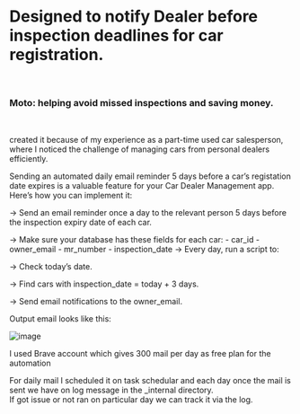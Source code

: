 <h1>Designed to notify Dealer  before inspection deadlines for car registration.</h1>
</br>
<h3> Moto: helping avoid missed inspections and saving money.</h3>

</br>

<p> created it because of my experience as a part-time used car salesperson, where I noticed the challenge of managing cars from personal dealers efficiently.


 Sending an automated daily email reminder 5 days before a car’s registation date expires is a valuable feature for your Car Dealer Management app. Here’s how you can implement it:

 -> Send an email reminder once a day to the relevant person 5 days before the inspection expiry date of each car.
 
 -> Make sure your database has these fields for each car: 
             - car_id
            - owner_email
            - mr_number
            - inspection_date
-> Every day, run a script to:

-> Check today’s date.

-> Find cars with inspection_date = today + 3 days.

-> Send email notifications to the owner_email.

</p>

<p> Output email looks like this:

![image](https://github.com/user-attachments/assets/50cc17c9-02b2-48ea-8386-52f0109322cb)


</p>

<p> I used Brave account which gives 300 mail per day as free plan for the automation</p>


<p>

For daily mail I scheduled it on task schedular and each day once the mail is sent we have on log message in the _internal directory. 
<br>
If got issue or not ran on particular day we can track it via the log.


 
</p>
